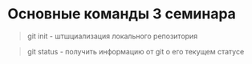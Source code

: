 # Основные команды 3 семинара

> git init - штшциализация локального репозитория

> git status - получить информацию от git о его текущем статусе